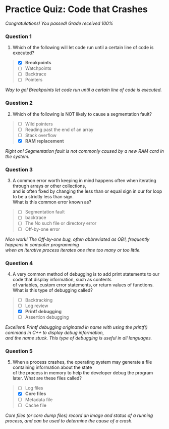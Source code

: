 # Practice Quiz:  Code that Crashes

*Congratulations! You passed! Grade received 100%*

### Question 1

1. Which of the following will let code run until a certain line of code is executed?

> - [x] **Breakpoints**
> - [ ] Watchpoints
> - [ ] Backtrace
> - [ ] Pointers

*Way to go! Breakpoints let code run until a certain line of code is executed.*

### Question 2

2. Which of the following is NOT likely to cause a segmentation fault?

> - [ ] Wild pointers
> - [ ] Reading past the end of an array
> - [ ] Stack overflow
> - [x] **RAM replacement**

*Right on! Segmentation fault is not commonly caused by a new RAM card in the system.*

### Question 3

3. A common error worth keeping in mind happens often when iterating through arrays or other collections,\
and is often fixed by changing the less than or equal sign in our for loop to be a strictly less than sign.\
What is this common error known as?

> - [ ] Segmentation fault
> - [ ] backtrace
> - [ ] The No such file or directory error
> - [ ] Off-by-one error

*Nice work! The Off-by-one bug, often abbreviated as OB1, frequently happens in computer programming*\
*when an iterative process iterates one time too many or too little.*

### Question 4

4. A very common method of debugging is to add print statements to our code that display information, such as contents\
of variables, custom error statements, or return values of functions. What is this type of debugging called?

> - [ ] Backtracking
> - [ ] Log review
> - [x] **Printf debugging**
> - [ ] Assertion debugging

*Excellent! Printf debugging originated in name with using the printf() command in C++ to display debug information,*\
*and the name stuck. This type of debugging is useful in all languages.*

### Question 5

5. When a process crashes, the operating system may generate a file containing information about the state\
 of the process in memory to help the developer debug the program later. What are these files called?

> - [ ] Log files
> - [x] **Core files**
> - [ ] Metadata file
> - [ ] Cache file

*Core files (or core dump files) record an image and status of a running process, and can be used to determine the cause of a crash.*